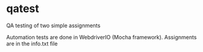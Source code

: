 # qatest
QA testing of two simple assignments

Automation tests are done in WebdriverIO (Mocha framework). Assignments are in the info.txt file
